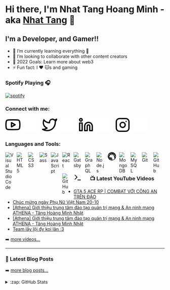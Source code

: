 # Hi there, I'm Nhat Tang Hoang Minh - aka [Nhat Tang][youtube] 👋 


## I'm a Developer, and Gamer!!


- 🌱 I’m currently learning everything 🤣
- 👯 I’m looking to collaborate with other content creators
- 🥅 2022 Goals: Learn more about web3
- ⚡ Fun fact: I :heart: :cat:s and gaming


### Spotify Playing 🎧
[![spotify](https://nhattang-99.vercel.app/api/view?uid=31ag3rmv5pjomcr2xmv36rktz2s4&cover_image=true&theme=novatorem&bar_color=b17e4e&bar_color_cover=true)](https://open.spotify.com/user/31ag3rmv5pjomcr2xmv36rktz2s4)



### Connect with me:

[![website](./img/youtube-light.svg)](https://www.youtube.com/channel/UC5Liv9ZJCgG0wlc5ri69wzA/videos#gh-light-mode-only)
[![website](./img/youtube-dark.svg)](https://www.youtube.com/channel/UC5Liv9ZJCgG0wlc5ri69wzA/videos#gh-dark-mode-only)
&nbsp;&nbsp;
[![website](./img/twitter-light.svg)](https://twitter.com/NhatTang9#gh-light-mode-only)
[![website](./img/twitter-dark.svg)](https://twitter.com/NhatTang9#gh-dark-mode-only)
&nbsp;&nbsp;
[![website](./img/linkedin-light.svg)](https://www.linkedin.com/in/nhat-tang-b9b175223/#gh-light-mode-only)
[![website](./img/linkedin-dark.svg)](https://www.linkedin.com/in/nhat-tang-b9b175223/#gh-dark-mode-only)
&nbsp;&nbsp;
[![website](./img/instagram-light.svg)](https://www.instagram.com/minhnhat_th/#gh-light-mode-only)
[![website](./img/instagram-dark.svg)](https://www.instagram.com/minhnhat_th/#gh-dark-mode-only)

### Languages and Tools:

[<img align="left" alt="Visual Studio Code" width="26px" src="https://cdn.jsdelivr.net/gh/devicons/devicon/icons/vscode/vscode-original.svg" style="padding-right:10px;" />][webdevplaylist]
[<img align="left" alt="HTML5" width="26px" src="https://cdn.jsdelivr.net/gh/devicons/devicon/icons/html5/html5-original.svg" style="padding-right:10px;" />][webdevplaylist]
[<img align="left" alt="CSS3" width="26px" src="https://cdn.jsdelivr.net/gh/devicons/devicon/icons/css3/css3-original.svg" style="padding-right:10px;" />][cssplaylist]
[<img align="left" alt="Sass" width="26px" src="https://cdn.jsdelivr.net/gh/devicons/devicon/icons/sass/sass-original.svg" style="padding-right:10px;" />][cssplaylist]
[<img align="left" alt="JavaScript" width="26px" src="https://cdn.jsdelivr.net/gh/devicons/devicon/icons/javascript/javascript-original.svg" style="padding-right:10px;" />][jsplaylist]
[<img align="left" alt="React" width="26px" src="https://cdn.jsdelivr.net/gh/devicons/devicon/icons/react/react-original.svg" style="padding-right:10px;" />][reactplaylist]
[<img align="left" alt="Gatsby" width="26px" src="https://cdn.jsdelivr.net/gh/devicons/devicon/icons/gatsby/gatsby-original.svg" style="padding-right:10px;" />][webdevplaylist]
[<img align="left" alt="GraphQL" width="26px" src="https://cdn.jsdelivr.net/gh/devicons/devicon/icons/graphql/graphql-plain.svg" style="padding-right:10px;" />][webdevplaylist]
[<img align="left" alt="Node.js" width="26px" src="https://cdn.jsdelivr.net/gh/devicons/devicon/icons/nodejs/nodejs-original.svg" style="padding-right:10px;" />][webdevplaylist]
[<img align="left" alt="Deno" width="26px" src="./img/deno-light.svg" style="padding-right:10px;" />][webdevplaylist]
[<img align="left" alt="MongoDB" width="26px" src="https://cdn.jsdelivr.net/gh/devicons/devicon/icons/mongodb/mongodb-original.svg" style="padding-right:10px;" />][webdevplaylist]
[<img align="left" alt="MySQL" width="26px" src="https://cdn.jsdelivr.net/gh/devicons/devicon/icons/mysql/mysql-original.svg" style="padding-right:10px;" />][webdevplaylist]
[<img align="left" alt="Git" width="26px" src="https://cdn.jsdelivr.net/gh/devicons/devicon/icons/git/git-original.svg" style="padding-right:10px;" />][webdevplaylist]
[<img align="left" alt="GitHub" width="26px" src="https://user-images.githubusercontent.com/3369400/139447912-e0f43f33-6d9f-45f8-be46-2df5bbc91289.png" style="padding-right:10px;" />](https://www.youtube.com/playlist?list=PLkwxH9e_vrAJ0WbEsFA9W3I1W-g_BTsbt#gh-dark-mode-only)
[<img align="left" alt="GitHub" width="26px" src="https://user-images.githubusercontent.com/3369400/139448065-39a229ba-4b06-434b-bc67-616e2ed80c8f.png" style="padding-right:10px;" />](https://www.youtube.com/playlist?list=PLkwxH9e_vrAJ0WbEsFA9W3I1W-g_BTsbt#gh-light-mode-only)
[<img align="left" alt="Terminal" width="26px" src="./img/terminal-light.svg" />](https://www.youtube.com/playlist?list=PLkwxH9e_vrAJ0WbEsFA9W3I1W-g_BTsbt#gh-light-mode-only)
[<img align="left" alt="Terminal" width="26px" src="./img/terminal-dark.svg" />](https://www.youtube.com/playlist?list=PLkwxH9e_vrAJ0WbEsFA9W3I1W-g_BTsbt#gh-dark-mode-only)

<br />
<br />

---

### 📺 Latest YouTube Videos

<!-- YOUTUBE:START -->
- [GTA 5 ACE RP | COMBAT VỚI CÔNG AN TRÊN ĐẢO](https://www.youtube.com/watch?v=Ix7raaalG_Q)
- [Chúc mừng ngày Phụ Nữ Việt Nam 20-10](https://www.youtube.com/watch?v=XoGfQBsKidU)
- [[Athena] Giới thiệu trung tâm đào tạo quản trị mạng &amp; An ninh mạng ATHENA - Tăng Hoàng Minh Nhật](https://www.youtube.com/watch?v=c4u5LG-DkEc)
- [[Athena] Giới thiệu trung tâm đào tạo quản trị mạng &amp; An ninh mạng ATHENA - Tăng Hoàng Minh Nhật](https://www.youtube.com/watch?v=Cv1P8WnwsaA)
- [Team lầy lội đy koi lân :3](https://www.youtube.com/watch?v=Ed20NWvenVo)
<!-- YOUTUBE:END -->

➡️ [more videos...](https://www.youtube.com/channel/UC5Liv9ZJCgG0wlc5ri69wzA/videos)

---

### 📕 Latest Blog Posts

<!-- BLOG-POST-LIST:START -->
<!-- BLOG-POST-LIST:END -->

➡️ [more blog posts...](https://www.facebook.com/minhnhat.th/)


<details>
  <summary>:zap: GitHub Stats</summary>

  <img align="left" alt="NHATTANG99's GitHub Stats" src="https://github-readme-stats.vercel.app/api?username=NHATTANG99&show_icons=true&hide_border=false&title_color=ff652f&icon_color=FFE400&bg_color=09131B&text_color=ffffff&border_color=0c1a25" />

</details>

<!-- [website]: https://codeSTACKr.com -->
[course]: http://vsCodeHero.com
[twitter]: https://twitter.com/NhatTang9
[youtube]: https://www.youtube.com/channel/UC5Liv9ZJCgG0wlc5ri69wzA
[instagram]: https://www.instagram.com/minhnhat_th/
[linkedin]: https://www.linkedin.com/in/nhat-tang-b9b175223/
[webdevplaylist]: https://www.youtube.com/playlist?list=PLkwxH9e_vrAJ0WbEsFA9W3I1W-g_BTsbt
[jsplaylist]: https://www.youtube.com/playlist?list=PLkwxH9e_vrALRJKu7wfXby3MKeflhTu6B
[cssplaylist]: https://www.youtube.com/playlist?list=PLkwxH9e_vrALSdvZuEh6gqQdmDoDIoqz4
[reactplaylist]: https://www.youtube.com/playlist?list=PLkwxH9e_vrAK4TdffpxKY3QGyHCpxFcQ0
